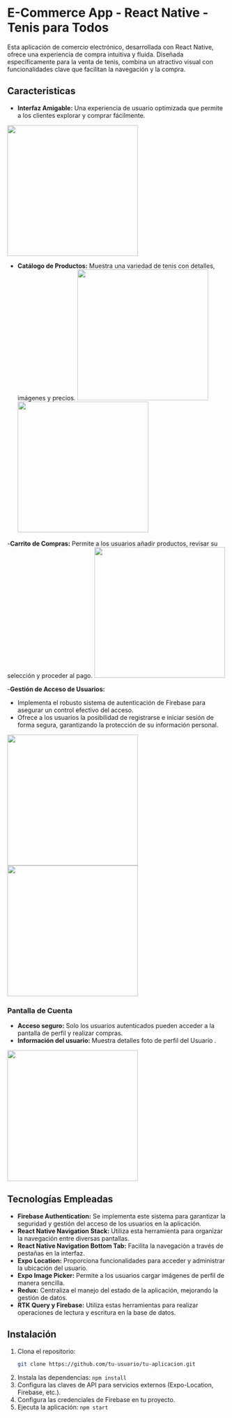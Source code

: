 # E-Commerce App - React Native - Tenis para Todos

Esta aplicación de comercio electrónico, desarrollada con React Native, ofrece una experiencia de compra intuitiva y fluida. Diseñada específicamente para la venta de tenis, combina un atractivo visual con funcionalidades clave que facilitan la navegación y la compra.

## Caracteristicas

- **Interfaz Amigable:** Una experiencia de usuario optimizada que permite a los clientes explorar y comprar fácilmente.
<img src="./screenshots/productDetail.jpg" width="300" >

- **Catálogo de Productos:** Muestra una variedad de tenis con detalles, imágenes y precios.
<img src="./screenshots/categorias.jpg" width="300" >   <img src="./screenshots/productList.jpg" width="300" >

-**Carrito de Compras:** Permite a los usuarios añadir productos, revisar su selección y proceder al pago.
<img src="./screenshots/carrito.jpg" width="300" >


-**Gestión de Acceso de Usuarios:** 
- Implementa el robusto sistema de autenticación de Firebase para asegurar un control efectivo del acceso.
- Ofrece a los usuarios la posibilidad de registrarse e iniciar sesión de forma segura, garantizando la protección de su información personal.

<img src="./screenshots/inicioSesion.jpg" width="300" >               <img src="./screenshots/registro.jpg" width="300" >

### Pantalla de Cuenta

- **Acceso seguro:** Solo los usuarios autenticados pueden acceder a la pantalla de perfil y realizar compras.
- **Información del usuario:** Muestra detalles foto de perfil del Usuario .

<img src="./screenshots/Perfil.jpg" width="300" >

## Tecnologías Empleadas

- **Firebase Authentication:** Se implementa este sistema para garantizar la seguridad y gestión del acceso de los usuarios en la aplicación.
- **React Native Navigation Stack:** Utiliza esta herramienta para organizar la navegación entre diversas pantallas.
- **React Native Navigation Bottom Tab:** Facilita la navegación a través de pestañas en la interfaz.
- **Expo Location:** Proporciona funcionalidades para acceder y administrar la ubicación del usuario.
- **Expo Image Picker:** Permite a los usuarios cargar imágenes de perfil de manera sencilla.
- **Redux:** Centraliza el manejo del estado de la aplicación, mejorando la gestión de datos.
- **RTK Query y Firebase:** Utiliza estas herramientas para realizar operaciones de lectura y escritura en la base de datos.


## Instalación

1. Clona el repositorio: 
   ```bash
   git clone https://github.com/tu-usuario/tu-aplicacion.git

2. Instala las dependencias: `npm install`
3. Configura las claves de API para servicios externos (Expo-Location, Firebase, etc.).
4. Configura las credenciales de Firebase en tu proyecto.
5. Ejecuta la aplicación: `npm start`



